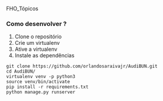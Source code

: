 FHO_Tópicos

### Como desenvolver ?

1. Clone o repositório
2. Crie um virtualenv 
3. Ative a virtualenv
4. Instale as dependências

```console
git clone https://github.com/orlandosaraivajr/AudiBUN.git
cd AudiBUN/
virtualenv venv -p python3
source venv/bin/activate
pip install -r requirements.txt 
python manage.py runserver
```
